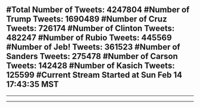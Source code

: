 #Total Number of Tweets: 4247804 
#Number of Trump Tweets: 1690489
#Number of Cruz Tweets: 726174
#Number of Clinton Tweets: 482247
#Number of Rubio Tweets: 445569
#Number of Jeb! Tweets: 361523
#Number of Sanders Tweets: 275478
#Number of Carson Tweets: 142428
#Number of Kasich Tweets: 125599
#Current Stream Started at Sun Feb 14 17:43:35 MST
---
---
---
